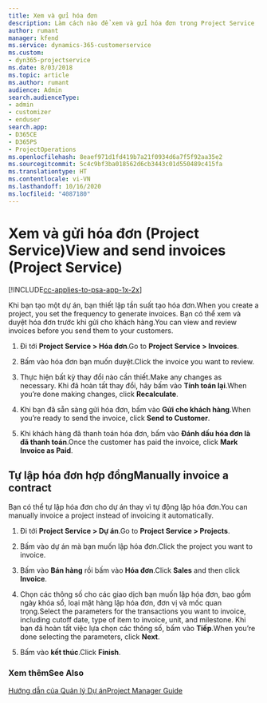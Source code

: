 ```yaml
---
title: Xem và gửi hóa đơn
description: Làm cách nào để xem và gửi hóa đơn trong Project Service
author: rumant
manager: kfend
ms.service: dynamics-365-customerservice
ms.custom:
- dyn365-projectservice
ms.date: 8/03/2018
ms.topic: article
ms.author: rumant
audience: Admin
search.audienceType:
- admin
- customizer
- enduser
search.app:
- D365CE
- D365PS
- ProjectOperations
ms.openlocfilehash: 8eaef971d1fd419b7a21f0934d6a7f5f92aa35e2
ms.sourcegitcommit: 5c4c9bf3ba018562d6cb3443c01d550489c415fa
ms.translationtype: HT
ms.contentlocale: vi-VN
ms.lasthandoff: 10/16/2020
ms.locfileid: "4087180"
---
```

# <a name="view-and-send-invoices-project-service"></a><span data-ttu-id="3c2a5-103">Xem và gửi hóa đơn (Project Service)</span><span class="sxs-lookup"><span data-stu-id="3c2a5-103">View and send invoices (Project Service)</span></span>

[!INCLUDE[cc-applies-to-psa-app-1x-2x](../includes/cc-applies-to-psa-app-1x-2x.md)]

<span data-ttu-id="3c2a5-104">Khi bạn tạo một dự án, bạn thiết lập tần suất tạo hóa đơn.</span><span class="sxs-lookup"><span data-stu-id="3c2a5-104">When you create a project, you set the frequency to generate invoices.</span></span> <span data-ttu-id="3c2a5-105">Bạn có thể xem và duyệt hóa đơn trước khi gửi cho khách hàng.</span><span class="sxs-lookup"><span data-stu-id="3c2a5-105">You can view and review invoices before you send them to your customers.</span></span>  
  
1.  <span data-ttu-id="3c2a5-106">Đi tới **Project Service > Hóa đơn**.</span><span class="sxs-lookup"><span data-stu-id="3c2a5-106">Go to **Project Service > Invoices**.</span></span>  
  
2.  <span data-ttu-id="3c2a5-107">Bấm vào hóa đơn bạn muốn duyệt.</span><span class="sxs-lookup"><span data-stu-id="3c2a5-107">Click the invoice you want to review.</span></span>  
  
3.  <span data-ttu-id="3c2a5-108">Thực hiện bất kỳ thay đổi nào cần thiết.</span><span class="sxs-lookup"><span data-stu-id="3c2a5-108">Make any changes as necessary.</span></span> <span data-ttu-id="3c2a5-109">Khi đã hoàn tất thay đổi, hãy bấm vào **Tính toán lại**.</span><span class="sxs-lookup"><span data-stu-id="3c2a5-109">When you’re done making changes, click **Recalculate**.</span></span>  
  
4.  <span data-ttu-id="3c2a5-110">Khi bạn đã sẵn sàng gửi hóa đơn, bấm vào **Gửi cho khách hàng**.</span><span class="sxs-lookup"><span data-stu-id="3c2a5-110">When you’re ready to send the invoice, click **Send to Customer**.</span></span>  
  
5.  <span data-ttu-id="3c2a5-111">Khi khách hàng đã thanh toán hóa đơn, bấm vào **Đánh dấu hóa đơn là đã thanh toán**.</span><span class="sxs-lookup"><span data-stu-id="3c2a5-111">Once the customer has paid the invoice, click **Mark Invoice as Paid**.</span></span>  
  
## <a name="manually-invoice-a-contract"></a><span data-ttu-id="3c2a5-112">Tự lập hóa đơn hợp đồng</span><span class="sxs-lookup"><span data-stu-id="3c2a5-112">Manually invoice a contract</span></span>  
 <span data-ttu-id="3c2a5-113">Bạn có thể tự lập hóa đơn cho dự án thay vì tự động lập hóa đơn.</span><span class="sxs-lookup"><span data-stu-id="3c2a5-113">You can manually invoice a project instead of invoicing it automatically.</span></span>  
  
1.  <span data-ttu-id="3c2a5-114">Đi tới **Project Service > Dự án**.</span><span class="sxs-lookup"><span data-stu-id="3c2a5-114">Go to **Project Service > Projects**.</span></span>  
  
2.  <span data-ttu-id="3c2a5-115">Bấm vào dự án mà bạn muốn lập hóa đơn.</span><span class="sxs-lookup"><span data-stu-id="3c2a5-115">Click the project you want to invoice.</span></span>  
  
3.  <span data-ttu-id="3c2a5-116">Bấm vào **Bán hàng** rồi bấm vào **Hóa đơn**.</span><span class="sxs-lookup"><span data-stu-id="3c2a5-116">Click **Sales** and then click **Invoice**.</span></span>  
  
4.  <span data-ttu-id="3c2a5-117">Chọn các thông số cho các giao dịch bạn muốn lập hóa đơn, bao gồm ngày khóa sổ, loại mặt hàng lập hóa đơn, đơn vị và mốc quan trọng.</span><span class="sxs-lookup"><span data-stu-id="3c2a5-117">Select the parameters for the transactions you want to invoice, including cutoff date, type of item to invoice, unit, and milestone.</span></span> <span data-ttu-id="3c2a5-118">Khi bạn đã hoàn tất việc lựa chọn các thông số, bấm vào **Tiếp**.</span><span class="sxs-lookup"><span data-stu-id="3c2a5-118">When you’re done selecting the parameters, click **Next**.</span></span>  
  
5.  <span data-ttu-id="3c2a5-119">Bấm vào **kết thúc**.</span><span class="sxs-lookup"><span data-stu-id="3c2a5-119">Click **Finish**.</span></span>  
  
### <a name="see-also"></a><span data-ttu-id="3c2a5-120">Xem thêm</span><span class="sxs-lookup"><span data-stu-id="3c2a5-120">See Also</span></span>  
 [<span data-ttu-id="3c2a5-121">Hướng dẫn của Quản lý Dự án</span><span class="sxs-lookup"><span data-stu-id="3c2a5-121">Project Manager Guide</span></span>](../psa/project-manager-guide.md)
